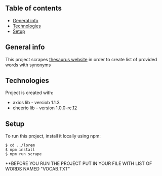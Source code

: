 ## Table of contents
* [General info](#general-info)
* [Technologies](#technologies)
* [Setup](#setup)

## General info
This project scrapes [thesaurus website](https://www.thesaurus.com/) in order to create list of provided words with synonyms

## Technologies
Project is created with:
* axios lib - versiob 1.1.3
* cheerio lib - version 1.0.0-rc.12

	
## Setup
To run this project, install it locally using npm:

```
$ cd ../lorem
$ npm install
$ npm run scrape
```

**BEFORE YOU RUN THE PROJECT PUT IN YOUR FILE WITH LIST OF WORDS NAMED "VOCAB.TXT"